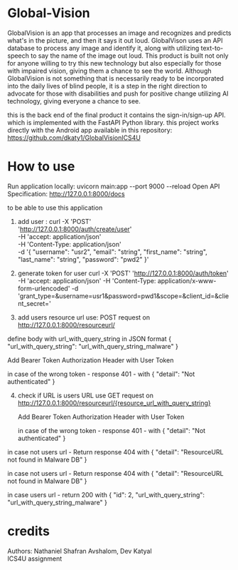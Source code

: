 # Global-Vision

GlobalVision is an app that processes an image and recognizes and predicts what's in the picture, and then it says it out loud. GlobalVison uses an API database to process any image and identify it, along with utilizing text-to-speech to say the name of the image out loud. This product is built not only for anyone willing to try this new technology but also especially for those with impaired vision, giving them a chance to see the world. Although GlobalVision is not something that is necessarily ready to be incorporated into the daily lives of blind people, it is a step in the right direction to advocate for those with disabilities and push for positive change utilizing AI technology, giving everyone a chance to see.

this is the back end of the final product it contains the sign-in/sign-up API. which is implemented with the FastAPI Python library. 
this project works directly with the Android app available in this repository: https://github.com/dkaty1/GlobalVisionICS4U


# How to use

Run application locally: uvicorn main:app --port 9000 --reload
Open API Specification: http://127.0.0.1:8000/docs

to be able to use this application 
1. add user : 
 curl -X 'POST' \
  'http://127.0.0.1:8000/auth/create/user' \
  -H 'accept: application/json' \
  -H 'Content-Type: application/json' \
  -d '{
  "username": "usr2",
  "email": "string",
  "first_name": "string",
  "last_name": "string",
  "password": "pwd2"
}'

2. generate token for user
curl -X 'POST' 'http://127.0.0.1:8000/auth/token' -H 'accept: application/json' -H 'Content-Type: application/x-www-form-urlencoded' -d 'grant_type=&username=usr1&password=pwd1&scope=&client_id=&client_secret=' 


3. add users resource url use:
POST request on 
  http://127.0.0.1:8000/resourceurl/ 

define body with url_with_query_string in JSON format
{
  "url_with_query_string": "url_with_query_string_malware"
}

Add Bearer Token Authorization Header with User Token 

in case of the wrong token - response 401 - with 
{
  "detail": "Not authenticated"
}


4. check if URL is users URL use 
GET request on  
  http://127.0.0.1:8000/resourceurl/{resource_url_with_query_string}


   Add Bearer Token Authorization Header with User Token 

    in case of the wrong token - response 401 - with 
    {
    "detail": "Not authenticated"
    }

in case not users url - Return response 404 with 
{
    "detail": "ResourceURL not found in Malware DB"
} 

in case not users url - Return response 404 with 
{
    "detail": "ResourceURL not found in Malware DB"
} 

in case users url - return 200 with 
{
    "id": 2,
    "url_with_query_string": "url_with_query_string_malware"
}

# credits 
Authors: Nathaniel Shafran Avshalom, Dev Katyal <br />
ICS4U assignment 
